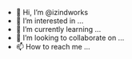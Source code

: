 - 👋 Hi, I’m @izindworks
- 👀 I’m interested in ...
- 🌱 I’m currently learning ...
- 💞️ I’m looking to collaborate on ...
- 📫 How to reach me ...

<!---
izindworks/izindworks is a ✨ special ✨ repository because its `README.md` (this file) appears on your GitHub profile.
You can click the Preview link to take a look at your changes.
--->
